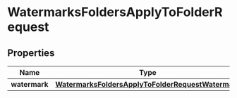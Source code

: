 

# WatermarksFoldersApplyToFolderRequest


## Properties

| Name | Type | Description | Notes |
|------------ | ------------- | ------------- | -------------|
|**watermark** | [**WatermarksFoldersApplyToFolderRequestWatermark**](WatermarksFoldersApplyToFolderRequestWatermark.md) |  |  |



